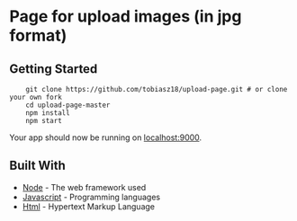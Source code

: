 
#  Page for upload images (in jpg format)

## Getting Started

```
    git clone https://github.com/tobiasz18/upload-page.git # or clone your own fork
    cd upload-page-master
    npm install
    npm start

```

Your app should now be running on [localhost:9000](http://localhost:9000/).

## Built With

* [Node](https://github.com/nodejs/node) - The web framework used
* [Javascript](https://www.javascript.com) - Programming languages
* [Html](https://rometools.github.io/rome/) - Hypertext Markup Language
